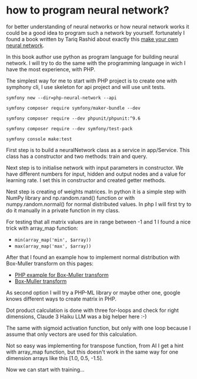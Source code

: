 # how to program neural network?

for better understanding of neural networks or how neural network works it could be a good idea to program such a network by yourself. fortunately I found  a book written by Tariq Rashid about exactly this [make your own neural network](https://howtolearnmachinelearning.com/books/machine-learning-books/make-your-own-neural-network/).

In this book author use python as program language for building neural network. I will try to do the same with the programming language in wich I have the most experience, with PHP.

The simplest way for me to start with PHP project is to create one with symphony cli, I use skeleton for api project and will use unit tests.

`symfony new --dir=php-neural-network --api`

`symfony composer require symfony/maker-bundle --dev`

`symfony composer require --dev phpunit/phpunit:^9.6`

`symfony composer require --dev symfony/test-pack`

`symfony console make:test`


First step is to build a neuralNetwork class as a service in app/Service. This class has a constructor and two methods: train and query.

Next step is to initialise network with input parameters in constructor. We have different numbers for input, hidden and output nodes and a value for learning rate. I set this in constructor and created getter methods.

Nest step is creating of weights matrices. In python it is a simple step with NumPy library and np.random.rand() function or with numpy.random.normal() for normal distributed values. In php I will first try to do it manually in a private function in my class.

For testing that all matrix values are in range between -1 and 1 I found a nice trick with array_map function:

* `min(array_map('min', $array))`
* `max(array_map('max', $array))`

After that I found an example how to implement normal distribution with Box-Muller transform on this pages:

* [PHP example for Box-Muller transform](https://www.php.net/manual/en/function.stats-rand-gen-normal.php)
* [Box-Muller transform](https://en.wikipedia.org/wiki/Box%E2%80%93Muller_transform)

As second option I will try a PHP-ML library or maybe other one, google knows different ways to create matrix in PHP.

Dot product calculation is done with three for-loops and check for right dimensions, Claude 3 Haiku LLM was a big helper here :-)

The same with sigmoid activation function, but only with one loop because I assume that only vectors are used for this calculation.

Not so easy was implementing for transpose function, from AI I get a hint with array_map function, but this doesn't work in the same way for one dimension arrays like this [1.0, 0.5, -1.5].

Now we can start with training...
